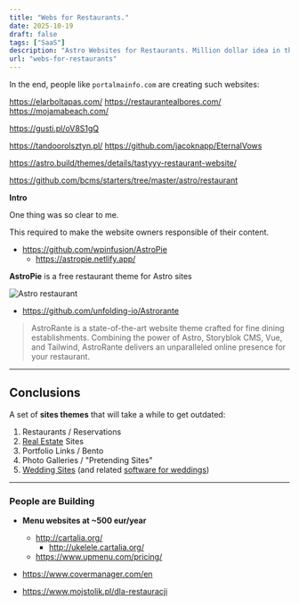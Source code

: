 ```yaml
---
title: "Webs for Restaurants."
date: 2025-10-19
draft: false
tags: ["SaaS"]
description: "Astro Websites for Restaurants. Million dollar idea in the Mediterranean."
url: "webs-for-restaurants"
---
```


In the end, people like `portalmainfo.com` are creating such websites:

https://elarboltapas.com/
https://restaurantealbores.com/
https://mojamabeach.com/

https://gusti.pl/oV8S1gQ

https://tandoorolsztyn.pl/
https://github.com/jacoknapp/EternalVows


https://astro.build/themes/details/tastyyy-restaurant-website/

https://github.com/bcms/starters/tree/master/astro/restaurant



**Intro**

One thing was so clear to me.

This required to make the website owners responsible of their content.

* https://github.com/wpinfusion/AstroPie
  * https://astropie.netlify.app/


**AstroPie** is a free restaurant theme for Astro sites

![Astro restaurant](/blog_img/webs/restaurant-astro-speed.png)


* https://github.com/unfolding-io/Astrorante

> AstroRante is a state-of-the-art website theme crafted for fine dining establishments. Combining the power of Astro, Storyblok CMS, Vue, and Tailwind, AstroRante delivers an unparalleled online presence for your restaurant.



---

## Conclusions

A set of **sites themes** that will take a while to get outdated:

1. Restaurants / Reservations
2. [Real Estate](https://jalcocert.github.io/JAlcocerT/real-estate-website/) Sites
3. Portfolio Links / Bento
4. Photo Galleries / "Pretending Sites"
5. [Wedding Sites](https://jalcocert.github.io/JAlcocerT/web-for-moto-blogger/) (and related [software for weddings](https://jalcocert.github.io/JAlcocerT/software-for-weddings/))

---

### People are Building

* **Menu websites at ~500 eur/year**
  * http://cartalia.org/
    * http://ukelele.cartalia.org/
  * https://www.upmenu.com/pricing/
  
* https://www.covermanager.com/en
* https://www.mojstolik.pl/dla-restauracji
